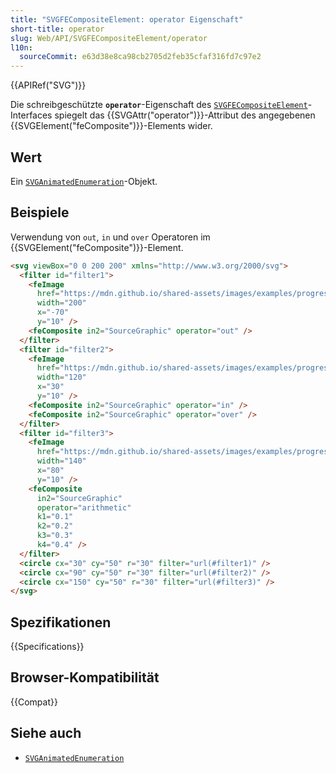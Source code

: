 ```yaml
---
title: "SVGFECompositeElement: operator Eigenschaft"
short-title: operator
slug: Web/API/SVGFECompositeElement/operator
l10n:
  sourceCommit: e63d38e8ca98cb2705d2feb35cfaf316fd7c97e2
---
```


{{APIRef("SVG")}}

Die schreibgeschützte **`operator`**-Eigenschaft des [`SVGFECompositeElement`](/de/docs/Web/API/SVGFECompositeElement)-Interfaces spiegelt das {{SVGAttr("operator")}}-Attribut des angegebenen {{SVGElement("feComposite")}}-Elements wider.

## Wert

Ein [`SVGAnimatedEnumeration`](/de/docs/Web/API/SVGAnimatedEnumeration)-Objekt.

## Beispiele

Verwendung von `out`, `in` und `over` Operatoren im {{SVGElement("feComposite")}}-Element.

```html
<svg viewBox="0 0 200 200" xmlns="http://www.w3.org/2000/svg">
  <filter id="filter1">
    <feImage
      href="https://mdn.github.io/shared-assets/images/examples/progress-pride-flag.jpg"
      width="200"
      x="-70"
      y="10" />
    <feComposite in2="SourceGraphic" operator="out" />
  </filter>
  <filter id="filter2">
    <feImage
      href="https://mdn.github.io/shared-assets/images/examples/progress-pride-flag.jpg"
      width="120"
      x="30"
      y="10" />
    <feComposite in2="SourceGraphic" operator="in" />
    <feComposite in2="SourceGraphic" operator="over" />
  </filter>
  <filter id="filter3">
    <feImage
      href="https://mdn.github.io/shared-assets/images/examples/progress-pride-flag.jpg"
      width="140"
      x="80"
      y="10" />
    <feComposite
      in2="SourceGraphic"
      operator="arithmetic"
      k1="0.1"
      k2="0.2"
      k3="0.3"
      k4="0.4" />
  </filter>
  <circle cx="30" cy="50" r="30" filter="url(#filter1)" />
  <circle cx="90" cy="50" r="30" filter="url(#filter2)" />
  <circle cx="150" cy="50" r="30" filter="url(#filter3)" />
</svg>
```

## Spezifikationen

{{Specifications}}

## Browser-Kompatibilität

{{Compat}}

## Siehe auch

- [`SVGAnimatedEnumeration`](/de/docs/Web/API/SVGAnimatedEnumeration)
